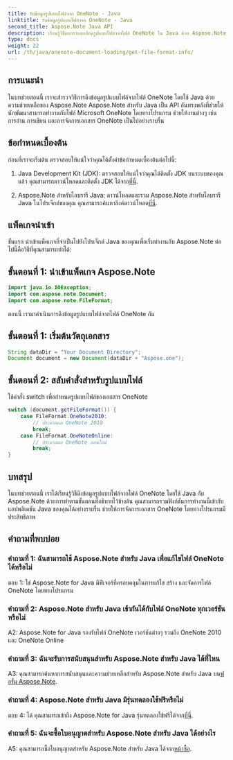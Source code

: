 ```yaml
---
title: รับข้อมูลรูปแบบไฟล์จาก OneNote - Java
linktitle: รับข้อมูลรูปแบบไฟล์จาก OneNote - Java
second_title: Aspose.Note Java API
description: เรียนรู้วิธีแยกรายละเอียดรูปแบบไฟล์จากไฟล์ OneNote ใน Java ด้วย Aspose.Note ปรับปรุงแอปพลิเคชัน Java ของคุณโดยทำตามบทช่วยสอนที่ครอบคลุมนี้
type: docs
weight: 22
url: /th/java/onenote-document-loading/get-file-format-info/
---
```

## การแนะนำ

ในบทช่วยสอนนี้ เราจะสำรวจวิธีการดึงข้อมูลรูปแบบไฟล์จากไฟล์ OneNote โดยใช้ Java ด้วยความช่วยเหลือของ Aspose.Note Aspose.Note สำหรับ Java เป็น API อันทรงพลังที่ช่วยให้นักพัฒนาสามารถทำงานกับไฟล์ Microsoft OneNote โดยทางโปรแกรม ช่วยให้งานต่างๆ เช่น การอ่าน การเขียน และการจัดการเอกสาร OneNote เป็นไปอย่างราบรื่น

## ข้อกำหนดเบื้องต้น

ก่อนที่เราจะเริ่มต้น ตรวจสอบให้แน่ใจว่าคุณได้ตั้งค่าข้อกำหนดเบื้องต้นต่อไปนี้:

1.  Java Development Kit (JDK): ตรวจสอบให้แน่ใจว่าคุณได้ติดตั้ง JDK บนระบบของคุณแล้ว คุณสามารถดาวน์โหลดและติดตั้ง JDK ได้จาก[ที่นี่](https://www.oracle.com/java/technologies/javase-jdk11-downloads.html).

2.  Aspose.Note สำหรับไลบรารี Java: ดาวน์โหลดและรวม Aspose.Note สำหรับไลบรารี Java ในโปรเจ็กต์ของคุณ คุณสามารถค้นหาลิงค์ดาวน์โหลด[ที่นี่](https://releases.aspose.com/note/java/).

## แพ็คเกจนำเข้า

ขั้นแรก นำเข้าแพ็คเกจที่จำเป็นไปยังโปรเจ็กต์ Java ของคุณเพื่อเริ่มทำงานกับ Aspose.Note ต่อไปนี้คือวิธีที่คุณสามารถทำได้:

## ขั้นตอนที่ 1: นำเข้าแพ็คเกจ Aspose.Note

```java
import java.io.IOException;
import com.aspose.note.Document;
import com.aspose.note.FileFormat;
```

ตอนนี้ เรามาดำเนินการดึงข้อมูลรูปแบบไฟล์จากไฟล์ OneNote กัน

## ขั้นตอนที่ 1: เริ่มต้นวัตถุเอกสาร

```java
String dataDir = "Your Document Directory";
Document document = new Document(dataDir + "Aspose.one");
```

## ขั้นตอนที่ 2: สลับคำสั่งสำหรับรูปแบบไฟล์

ใช้คำสั่ง switch เพื่อกำหนดรูปแบบไฟล์ของเอกสาร OneNote

```java
switch (document.getFileFormat()) {
    case FileFormat.OneNote2010:
        // ประมวลผล OneNote 2010
        break;
    case FileFormat.OneNoteOnline:
        // ประมวลผล OneNote ออนไลน์
        break;
}
```

## บทสรุป

ในบทช่วยสอนนี้ เราได้เรียนรู้วิธีดึงข้อมูลรูปแบบไฟล์จากไฟล์ OneNote โดยใช้ Java กับ Aspose.Note ด้วยการทำตามขั้นตอนที่อธิบายไว้ข้างต้น คุณสามารถรวมฟังก์ชันการทำงานนี้เข้ากับแอปพลิเคชัน Java ของคุณได้อย่างราบรื่น ช่วยให้การจัดการเอกสาร OneNote โดยทางโปรแกรมมีประสิทธิภาพ

## คำถามที่พบบ่อย

### คำถามที่ 1: ฉันสามารถใช้ Aspose.Note สำหรับ Java เพื่อแก้ไขไฟล์ OneNote ได้หรือไม่

ตอบ 1: ใช่ Aspose.Note for Java มีฟีเจอร์ที่ครอบคลุมในการแก้ไข สร้าง และจัดการไฟล์ OneNote โดยทางโปรแกรม

### คำถามที่ 2: Aspose.Note สำหรับ Java เข้ากันได้กับไฟล์ OneNote ทุกเวอร์ชันหรือไม่

A2: Aspose.Note for Java รองรับไฟล์ OneNote เวอร์ชันต่างๆ รวมถึง OneNote 2010 และ OneNote Online

### คำถามที่ 3: ฉันจะรับการสนับสนุนสำหรับ Aspose.Note สำหรับ Java ได้ที่ไหน

A3: คุณสามารถค้นหาการสนับสนุนและความช่วยเหลือสำหรับ Aspose.Note สำหรับ Java บน[ฟอรั่ม Aspose.Note](https://forum.aspose.com/c/note/28).

### คำถามที่ 4: Aspose.Note สำหรับ Java มีรุ่นทดลองใช้ฟรีหรือไม่

 ตอบ 4: ได้ คุณสามารถเข้าถึง Aspose.Note for Java รุ่นทดลองใช้ฟรีได้จาก[ที่นี่](https://releases.aspose.com/).

### คำถามที่ 5: ฉันจะซื้อใบอนุญาตสำหรับ Aspose.Note สำหรับ Java ได้อย่างไร

 A5: คุณสามารถซื้อใบอนุญาตสำหรับ Aspose.Note สำหรับ Java ได้จาก[หน้าซื้อ](https://purchase.aspose.com/buy).